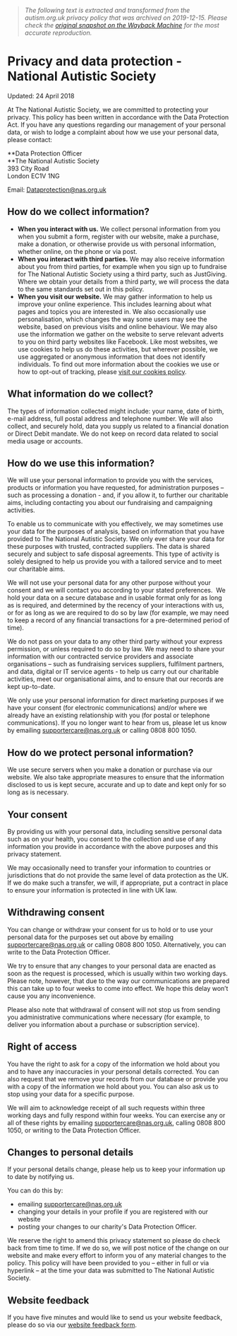 > *The following text is extracted and transformed from the autism.org.uk privacy policy that was archived on 2019-12-15. Please check the [original snapshot on the Wayback Machine](https://web.archive.org/web/20191215125701id_/https%3A//www.autism.org.uk/get-involved/about-us/website/data.aspx) for the most accurate reproduction.*

# Privacy and data protection - National Autistic Society

Updated: 24 April 2018

At The National Autistic Society, we are committed to protecting your privacy. This policy has been written in accordance with the Data Protection Act. If you have any questions regarding our management of your personal data, or wish to lodge a complaint about how we use your personal data, please contact: 

**Data Protection Officer  
**The National Autistic Society  
393 City Road  
London EC1V 1NG 

Email: [Dataprotection@nas.org.uk](mailto:Dataprotection@nas.org.uk "mailto:Dataprotection@nas.org.uk")

## How do we collect information?

  * **When you interact with us.** We collect personal information from you when you submit a form, register with our website, make a purchase, make a donation, or otherwise provide us with personal information, whether online, on the phone or via post. 
  * **When you interact with third parties.** We may also receive information about you from third parties, for example when you sign up to fundraise for The National Autistic Society using a third party, such as JustGiving. Where we obtain your details from a third party, we will process the data to the same standards set out in this policy.
  * **When you visit our website.** We may gather information to help us improve your online experience. This includes learning about what pages and topics you are interested in. We also occasionally use personalisation, which changes the way some users may see the website, based on previous visits and online behaviour. We may also use the information we gather on the website to serve relevant adverts to you on third party websites like Facebook. Like most websites, we use cookies to help us do these activities, but wherever possible, we use aggregated or anonymous information that does not identify individuals. To find out more information about the cookies we use or how to opt-out of tracking, please [visit our cookies policy](https://web.archive.org/get-involved/about-us/website/cookies.aspx). 



## What information do we collect?

The types of information collected might include: your name, date of birth, e-mail address, full postal address and telephone number. We will also collect, and securely hold, data you supply us related to a financial donation or Direct Debit mandate. We do not keep on record data related to social media usage or accounts.

## How do we use this information?

We will use your personal information to provide you with the services, products or information you have requested, for administration purposes – such as processing a donation - and, if you allow it, to further our charitable aims, including contacting you about our fundraising and campaigning activities. 

To enable us to communicate with you effectively, we may sometimes use your data for the purposes of analysis, based on information that you have provided to The National Autistic Society. We only ever share your data for these purposes with trusted, contracted suppliers. The data is shared securely and subject to safe disposal agreements. This type of activity is solely designed to help us provide you with a tailored service and to meet our charitable aims.

We will not use your personal data for any other purpose without your consent and we will contact you according to your stated preferences.  We hold your data on a secure database and in usable format only for as long as is required, and determined by the recency of your interactions with us, or for as long as we are required to do so by law (for example, we may need to keep a record of any financial transactions for a pre-determined period of time).

We do not pass on your data to any other third party without your express permission, or unless required to do so by law. We may need to share your information with our contracted service providers and associate organisations – such as fundraising services suppliers, fulfilment partners, and data, digital or IT service agents - to help us carry out our charitable activities, meet our organisational aims, and to ensure that our records are kept up-to-date.

We only use your personal information for direct marketing purposes if we have your consent (for electronic communications) and/or where we already have an existing relationship with you (for postal or telephone communications). If you no longer want to hear from us, please let us know by emailing [supportercare@nas.org.uk](mailto:supportercare@nas.org.uk) or calling 0808 800 1050.

## How do we protect personal information?

We use secure servers when you make a donation or purchase via our website. We also take appropriate measures to ensure that the information disclosed to us is kept secure, accurate and up to date and kept only for so long as is necessary.

## Your consent

By providing us with your personal data, including sensitive personal data such as on your health, you consent to the collection and use of any information you provide in accordance with the above purposes and this privacy statement.

We may occasionally need to transfer your information to countries or jurisdictions that do not provide the same level of data protection as the UK. If we do make such a transfer, we will, if appropriate, put a contract in place to ensure your information is protected in line with UK law.

## Withdrawing consent

You can change or withdraw your consent for us to hold or to use your personal data for the purposes set out above by emailing [supportercare@nas.org.uk](mailto:supportercare@nas.org.uk) or calling 0808 800 1050. Alternatively, you can write to the Data Protection Officer.

We try to ensure that any changes to your personal data are enacted as soon as the request is processed, which is usually within two working days. Please note, however, that due to the way our communications are prepared this can take up to four weeks to come into effect. We hope this delay won’t cause you any inconvenience.

Please also note that withdrawal of consent will not stop us from sending you administrative communications where necessary (for example, to deliver you information about a purchase or subscription service). 

## Right of access

You have the right to ask for a copy of the information we hold about you and to have any inaccuracies in your personal details corrected. You can also request that we remove your records from our database or provide you with a copy of the information we hold about you. You can also ask us to stop using your data for a specific purpose. 

We will aim to acknowledge receipt of all such requests within three working days and fully respond within four weeks. You can exercise any or all of these rights by emailing [supportercare@nas.org.uk](mailto:supportercare@nas.org.uk), calling 0808 800 1050, or writing to the Data Protection Officer.

## Changes to personal details

If your personal details change, please help us to keep your information up to date by notifying us. 

You can do this by:

  * emailing [supportercare@nas.org.uk](mailto:supportercare@nas.org.uk) 
  * changing your details in your profile if you are registered with our website 
  * posting your changes to our charity's Data Protection Officer.



We reserve the right to amend this privacy statement so please do check back from time to time. If we do so, we will post notice of the change on our website and make every effort to inform you of any material changes to the policy. This policy will have been provided to you – either in full or via hyperlink – at the time your data was submitted to The National Autistic Society.

## Website feedback

If you have five minutes and would like to send us your website feedback, please do so via our [website feedback form](https://web.archive.org/get-involved/about-us/contact-us/webteam.aspx).
